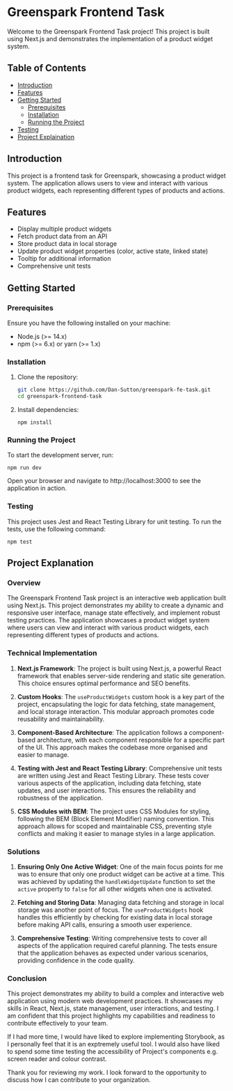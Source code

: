 # Greenspark Frontend Task

Welcome to the Greenspark Frontend Task project! This project is built using Next.js and demonstrates the implementation of a product widget system.

## Table of Contents

- [Introduction](#introduction)
- [Features](#features)
- [Getting Started](#getting-started)
  - [Prerequisites](#prerequisites)
  - [Installation](#installation)
  - [Running the Project](#running-the-project)
- [Testing](#testing)
- [Project Explaination](#project-explaination)

## Introduction

This project is a frontend task for Greenspark, showcasing a product widget system. The application allows users to view and interact with various product widgets, each representing different types of products and actions.

## Features

- Display multiple product widgets
- Fetch product data from an API
- Store product data in local storage
- Update product widget properties (color, active state, linked state)
- Tooltip for additional information
- Comprehensive unit tests

## Getting Started

### Prerequisites

Ensure you have the following installed on your machine:

- Node.js (>= 14.x)
- npm (>= 6.x) or yarn (>= 1.x)

### Installation

1. Clone the repository:

   ```bash
   git clone https://github.com/Dan-Sutton/greenspark-fe-task.git
   cd greenspark-frontend-task
   ```

2. Install dependencies:
   ```
   npm install
   ```

### Running the Project

To start the development server, run:

    npm run dev

Open your browser and navigate to http://localhost:3000 to see the application in action.

### Testing

This project uses Jest and React Testing Library for unit testing. To run the tests, use the following command:

    npm test

## Project Explanation

### Overview

The Greenspark Frontend Task project is an interactive web application built using Next.js. This project demonstrates my ability to create a dynamic and responsive user interface, manage state effectively, and implement robust testing practices. The application showcases a product widget system where users can view and interact with various product widgets, each representing different types of products and actions.

### Technical Implementation

1. **Next.js Framework**: The project is built using Next.js, a powerful React framework that enables server-side rendering and static site generation. This choice ensures optimal performance and SEO benefits.

2. **Custom Hooks**: The `useProductWidgets` custom hook is a key part of the project, encapsulating the logic for data fetching, state management, and local storage interaction. This modular approach promotes code reusability and maintainability.

3. **Component-Based Architecture**: The application follows a component-based architecture, with each component responsible for a specific part of the UI. This approach makes the codebase more organised and easier to manage.

4. **Testing with Jest and React Testing Library**: Comprehensive unit tests are written using Jest and React Testing Library. These tests cover various aspects of the application, including data fetching, state updates, and user interactions. This ensures the reliability and robustness of the application.

5. **CSS Modules with BEM**: The project uses CSS Modules for styling, following the BEM (Block Element Modifier) naming convention. This approach allows for scoped and maintainable CSS, preventing style conflicts and making it easier to manage styles in a large application.

### Solutions

1. **Ensuring Only One Active Widget**: One of the main focus points for me was to ensure that only one product widget can be active at a time. This was achieved by updating the `handleWidgetUpdate` function to set the `active` property to `false` for all other widgets when one is activated.

2. **Fetching and Storing Data**: Managing data fetching and storage in local storage was another point of focus. The `useProductWidgets` hook handles this efficiently by checking for existing data in local storage before making API calls, ensuring a smooth user experience.

3. **Comprehensive Testing**: Writing comprehensive tests to cover all aspects of the application required careful planning. The tests ensure that the application behaves as expected under various scenarios, providing confidence in the code quality.

### Conclusion

This project demonstrates my ability to build a complex and interactive web application using modern web development practices. It showcases my skills in React, Next.js, state management, user interactions, and testing. I am confident that this project highlights my capabilities and readiness to contribute effectively to your team.

If I had more time, I would have liked to explore implementing Storybook, as I personally feel that it is an exptremely useful tool. I would also have liked to spend some time testing the accessibility of Project's components e.g. screen reader and colour contrast.

Thank you for reviewing my work. I look forward to the opportunity to discuss how I can contribute to your organization.
